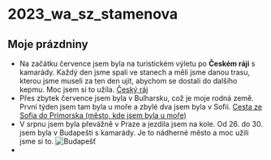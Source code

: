 # 2023_wa_sz_stamenova

## Moje prázdniny

- Na začátku července jsem byla na turistickém výletu po **Českém ráji** s kamarády. Každý den jsme spali ve stanech a měli jsme danou trasu, kterou jsme museli za ten den ujít, abychom se dostali do dalšího kepmu. Moc jsem si to užila. [Český ráj](https://cdn.kudyznudy.cz/files/c7/c7f2f199-88bd-493b-91ff-8edb23211f92.webp?v=20221001063717)
- Přes zbytek července jsem byla v Bulharsku, což je moje rodná země. První týden jsem tam byla u moře a zbylé dva jsem byla v Sofii. [Cesta ze Sofia do Primorska (město, kde jsem byla u moře)](https://www.google.com/maps/dir/Sofie,+Bulharsko/Primorsko,+8180,+Bulharsko/@42.446294,24.2163548,8z/data=!3m1!4b1!4m13!4m12!1m5!1m1!1s0x40aa8682cb317bf5:0x400a01269bf5e60!2m2!1d23.3218675!2d42.6977082!1m5!1m1!1s0x40a6cd76671fdda1:0x2e361193274f4b3b!2m2!1d27.753286!2d42.2683746?entry=ttu)
- V srpnu jsem byla převážně v Praze a jezdila jsem na kole. Od 26. do 30. jsem byla v Budapešti s kamarády. Je to nádherné město a moc užili jsme si to. ![Budapešť](https://github.com/gyarab/2023_wa_sz_stamenova/assets/94890233/eb1fd5fe-3cee-428d-a349-2945ce1479ce)
- 
